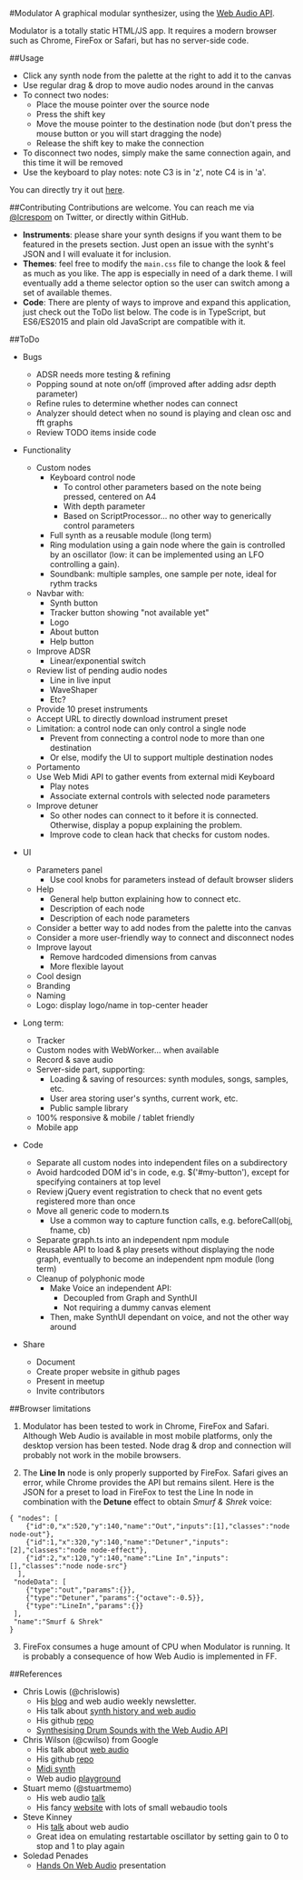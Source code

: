 #Modulator
A graphical modular synthesizer, using the
[Web Audio API](https://developer.mozilla.org/en-US/docs/Web/API/Web_Audio_API).

Modulator is a totally static HTML/JS app. It requires a modern browser such as Chrome,
FireFox or Safari, but has no server-side code.

##Usage
- Click any synth node from the palette at the right to add it to the canvas
- Use regular drag & drop to move audio nodes around in the canvas
- To connect two nodes:
	- Place the mouse pointer over the source node
	- Press the shift key
	- Move the mouse pointer to the destination node
		(but don't press the mouse button or you will start dragging the node)
	- Release the shift key to make the connection
- To disconnect two nodes, simply make the same connection again,
	and this time it will be removed
- Use the keyboard to play notes: note C3 is in 'z', note C4 is in 'a'.

You can directly try it out [here](//lcrespom.github.io/synth).

##Contributing
Contributions are welcome. You can reach me via [@lcrespom](https://twitter.com/lcrespom)
on Twitter, or directly within GitHub.

- **Instruments**: please share your synth designs if you want them to be featured
	in the presets section. Just open an issue with the synht's JSON and I will
	evaluate it for inclusion.
- **Themes**: feel free to modify the `main.css` file to change the look & feel as
	much as you like. The app is especially in need of a dark theme. I will
	eventually add a theme selector option so the user can switch among a set of
	available themes.
- **Code**: There are plenty of ways to improve and expand this application,
	just check out the ToDo list below. The code is in TypeScript, but ES6/ES2015 and
	plain old JavaScript are compatible with it.

##ToDo
- Bugs
	- ADSR needs more testing & refining
	- Popping sound at note on/off (improved after adding adsr depth parameter)
	- Refine rules to determine whether nodes can connect
	- Analyzer should detect when no sound is playing and clean osc and fft graphs
	- Review TODO items inside code

- Functionality
	- Custom nodes
		- Keyboard control node
			- To control other parameters based on the note being pressed, centered
				on A4
			- With depth parameter
			- Based on ScriptProcessor... no other way to generically control parameters
		- Full synth as a reusable module (long term)
		- Ring modulation using a gain node where the gain is controlled by an oscillator
			(low: it can be implemented using an LFO controlling a gain).
		- Soundbank: multiple samples, one sample per note, ideal for rythm tracks
	- Navbar with:
		- Synth button
		- Tracker button showing "not available yet"
		- Logo
		- About button
		- Help button
	- Improve ADSR
		- Linear/exponential switch
	- Review list of pending audio nodes
		- Line in live input
		- WaveShaper
		- Etc?
	- Provide 10 preset instruments
	- Accept URL to directly download instrument preset
	- Limitation: a control node can only control a single node
		- Prevent from connecting a control node to more than one destination
		- Or else, modify the UI to support multiple destination nodes
	- Portamento
	- Use Web Midi API to gather events from external midi Keyboard
		- Play notes
		- Associate external controls with selected node parameters
	- Improve detuner
		- So other nodes can connect to it before it is connected. Otherwise,
			display a popup explaining the problem.
		- Improve code to clean hack that checks for custom nodes.

- UI
	- Parameters panel
		- Use cool knobs for parameters instead of default browser sliders
	- Help
		- General help button explaining how to connect etc.
		- Description of each node
		- Description of each node parameters
	- Consider a better way to add nodes from the palette into the canvas
	- Consider a more user-friendly way to connect and disconnect nodes
	- Improve layout
		- Remove hardcoded dimensions from canvas
		- More flexible layout
	- Cool design
	- Branding
	- Naming
	- Logo: display logo/name in top-center header

- Long term:
	- Tracker
	- Custom nodes with WebWorker... when available
	- Record & save audio
	- Server-side part, supporting:
		- Loading & saving of resources: synth modules, songs, samples, etc.
		- User area storing user's synths, current work, etc.
		- Public sample library
	- 100% responsive & mobile / tablet friendly
	- Mobile app

- Code
	- Separate all custom nodes into independent files on a subdirectory
	- Avoid hardcoded DOM id's in code, e.g. $('#my-button'), except
		for specifying containers at top level
	- Review jQuery event registration to check that no event gets registered
		more than once
	- Move all generic code to modern.ts
		- Use a common way to capture function calls, e.g. beforeCall(obj, fname, cb)
	- Separate graph.ts into an independent npm module
	- Reusable API to load & play presets without displaying the node graph,
		eventually to become an independent npm module (long term)
	- Cleanup of polyphonic mode
		- Make Voice an independent API:
			- Decoupled from Graph and SynthUI
			- Not requiring a dummy canvas element
		- Then, make SynthUI dependant on voice, and not the other way around

- Share
	- Document
	- Create proper website in github pages
	- Present in meetup
	- Invite contributors


##Browser limitations
1. Modulator has been tested to work in Chrome, FireFox and Safari.
	Although Web Audio is available in most mobile platforms, only the desktop
	version has been tested. Node drag & drop and connection will probably not work
	in the mobile browsers.

2. The **Line In** node is only properly supported by FireFox. Safari gives an error,
	while Chrome provides the API but remains silent.
	Here is the JSON for a preset to load in FireFox to test the Line In node
	in combination with the **Detune** effect to obtain *Smurf & Shrek* voice:
```
{ "nodes": [
	{"id":0,"x":520,"y":140,"name":"Out","inputs":[1],"classes":"node node-out"},
	{"id":1,"x":320,"y":140,"name":"Detuner","inputs":[2],"classes":"node node-effect"},
	{"id":2,"x":120,"y":140,"name":"Line In","inputs":[],"classes":"node node-src"}
  ],
 "nodeData": [
	{"type":"out","params":{}},
	{"type":"Detuner","params":{"octave":-0.5}},
	{"type":"LineIn","params":{}}
 ],
 "name":"Smurf & Shrek"
}
```

3. FireFox consumes a huge amount of CPU when Modulator is running. It is probably
a consequence of how Web Audio is implemented in FF.


##References
- Chris Lowis (@chrislowis)
	- His [blog](http://blog.chrislowis.co.uk/) and web audio weekly newsletter.
	- His talk about [synth history and web audio](http://blog.chrislowis.co.uk/2015/06/26/a-brief-history-of-synthesis.html)
	- His github [repo](https://github.com/chrislo)
	- [Synthesising Drum Sounds with the Web Audio API](https://dev.opera.com/articles/drum-sounds-webaudio/)
-  Chris Wilson (@cwilso) from Google
	- His talk about [web audio](https://www.youtube.com/watch?v=wZrNI-86zYI&list=FLztHRYsgsJ4s2_qfg91iW1Q&index=1)
	- His github [repo](https://github.com/cwilso)
	- [Midi synth](https://webaudiodemos.appspot.com/midi-synth/index.html)
	- Web audio [playground](http://webaudioplayground.appspot.com/)
- Stuart memo (@stuartmemo)
	- His web audio [talk](https://www.youtube.com/watch?v=PN8Eg1K9xjE)
	- His fancy [website](http://stuartmemo.com/) with lots of small webaudio tools
- Steve Kinney
	- His [talk](https://www.youtube.com/watch?v=56spBAgOYfg) about web audio
	- Great idea on emulating restartable oscillator by setting gain to 0 to stop and 1 to
		play again
- Soledad Penades
	- [Hands On Web Audio](http://soledadpenades.com/files/t/2015_howa/#0) presentation
